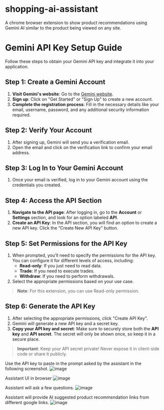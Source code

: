 # shopping-ai-assistant
A chrome browser extension to show product recommendations using Gemini AI similar to the product being viewed on any site.

# Gemini API Key Setup Guide

Follow these steps to obtain your Gemini API key and integrate it into your application.

## Step 1: Create a Gemini Account

1. **Visit Gemini's website**: Go to the [Gemini website](https://www.gemini.com/).
2. **Sign up**: Click on "Get Started" or "Sign Up" to create a new account.
3. **Complete the registration process**: Fill in the necessary details like your email, username, password, and any additional security information required.

## Step 2: Verify Your Account

1. After signing up, Gemini will send you a verification email.
2. Open the email and click on the verification link to confirm your email address.

## Step 3: Log In to Your Gemini Account

1. Once your email is verified, log in to your Gemini account using the credentials you created.

## Step 4: Access the API Section

1. **Navigate to the API page**: After logging in, go to the **Account** or **Settings** section, and look for an option labeled **API**.
2. **Create an API Key**: In the API section, you will find an option to create a new API key. Click the “Create New API Key” button.

## Step 5: Set Permissions for the API Key

1. When prompted, you'll need to specify the permissions for the API key. You can configure it for different levels of access, including:
   - **Read-only**: If you just need to read data.
   - **Trade**: If you need to execute trades.
   - **Withdraw**: If you need to perform withdrawals.
2. Select the appropriate permissions based on your use case.

> **Note**: For this extension, you can use Read-only permission.

## Step 6: Generate the API Key

1. After selecting the appropriate permissions, click "Create API Key".
2. Gemini will generate a new API key and a secret key.
3. **Copy your API key and secret**: Make sure to securely store both the **API key** and **API secret**. The secret will only be shown once, so keep it in a secure place.

> **Important**: Keep your API secret private! Never expose it in client-side code or share it publicly.

Use the API key to paste in the prompt asked by the assistant in the following screenshot.
![image](https://github.com/user-attachments/assets/41ff92b3-47cf-406b-aaf4-145025ab52e6)

Assistant UI in browser
![image](https://github.com/user-attachments/assets/2c72b46e-e9e6-40e0-a270-52b71592bcac)

Assistant will ask a few questions.
![image](https://github.com/user-attachments/assets/8fb32b4b-47bc-46c2-b7d1-421eba9cff22)

Assistant will provide AI suggested product recommendation links from different google links.
![image](https://github.com/user-attachments/assets/2d1fe5c2-d2cf-4e11-a94f-edfeda766ea0)